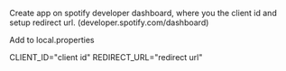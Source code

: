 Create app on spotify developer dashboard, where you the client id and setup redirect url. (developer.spotify.com/dashboard)

Add to local.properties

CLIENT_ID="client id"
REDIRECT_URL="redirect url"

